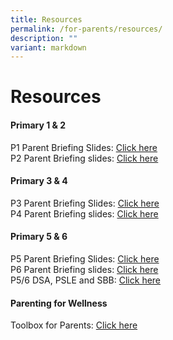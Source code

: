 ```yaml
---
title: Resources
permalink: /for-parents/resources/
description: ""
variant: markdown
---
```

# Resources


<h4><strong>Primary 1 &amp; 2</strong></h4>

P1 Parent Briefing Slides: <a href="https://drive.google.com/file/d/1V8akjwuwAhh_ZJo8GuWQ5e59J42aBHMt/view?usp=drive_link">Click here</a><br> 
P2 Parent Briefing slides: <a href="https://drive.google.com/file/d/1AmSTSEdlobNnm7Z1KoP1T1-BHGC0Cpiw/view?usp=drive_link">Click here</a><br>

<h4><strong>Primary 3 &amp; 4</strong></h4>

P3 Parent Briefing Slides: <a href="https://drive.google.com/file/d/1T3YqBl-vzpkjbaf6cm7tRMzaXFW52Hnp/view?usp=drive_link">Click here</a><br> 
P4 Parent Briefing slides: <a href="https://drive.google.com/file/d/1PO6RW71e3uuB0FOKrzu4lT-Zt5OOXOq7/view?usp=drive_link">Click here</a><br>

<h4><strong>Primary 5 &amp; 6</strong></h4>

P5 Parent Briefing Slides: <a href="https://drive.google.com/file/d/1-DcO0tN1DdfAde0nTUcUO5VjVJJpv6YV/view?usp=drive_link">Click here</a><br> 
P6 Parent Briefing slides: <a href="https://drive.google.com/file/d/1247NeNSL7dfnveodHtX-VbmWC48ufRYX/view?usp=drive_link">Click here</a><br>
P5/6 DSA, PSLE and SBB: <a href="https://drive.google.com/file/d/1bEnoRbCNB7e_sh3dlMseQz7-lqTfjr-2/view?usp=drive_link">Click here</a><br>

<h4><strong>Parenting for Wellness</strong></h4>
Toolbox for Parents: <a href="https://file.go.gov.sg/pfw-toolbox-for-parents.pdf">Click here</a>